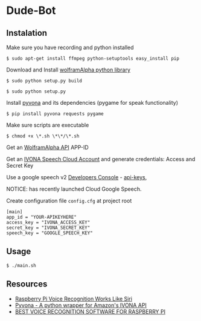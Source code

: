 # Dude-Bot

## Instalation

Make sure you have recording and python installed

    $ sudo apt-get install ffmpeg python-setuptools easy_install pip

Download and Install [wolframAlpha python library](https://github.com/jaraco/wolframalpha)

    $ sudo python setup.py build

    $ sudo python setup.py

Install [pyvona](https://github.com/zbears/pyvona) and its dependencies (pygame for speak functionality)

    $ pip install pyvona requests pygame

Make sure scripts are executable

    $ chmod +x \*.sh \*\*/\*.sh

Get an [WolframAlpha API](http://products.wolframalpha.com/api/) APP-ID

Get an [IVONA Speech Cloud Account](https://www.ivona.com/us/for-business/speech-cloud/) and generate credentials: Access and Secret Key

Use a google speech v2 [Developers Console](https://console.developers.google.com/apis/library) - [api-keys](http://www.chromium.org/developers/how-tos/api-keys),

NOTICE: has recently launched Cloud Google Speech.

Create configuration file `config.cfg` at project root

```
[main]
app_id = "YOUR-APIKEYHERE"
access_key = "IVONA_ACCESS_KEY"
secret_key = "IVONA_SECRET_KEY"
speech_key = "GOOGLE_SPEECH_KEY"
```

## Usage

    $ ./main.sh

## Resources

- [Raspberry Pi Voice Recognition Works Like Siri](https://oscarliang.com/raspberry-pi-voice-recognition-works-like-siri/)
- [Pyvona - A python wrapper for Amazon's IVONA API](http://zacharybears.com/pyvona/)
- [BEST VOICE RECOGNITION SOFTWARE FOR RASPBERRY PI](http://diyhacking.com/best-voice-recognition-software-for-raspberry-pi/)
